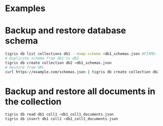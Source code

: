 # Examples

# Backup and restore database schema

```sh
tigris db list collections db1 --dump-schema >db1_schemas.json #FIXME: implement
# Duplicate schema from db1 to db2
tigris db create collection db2 <db1_schemas.json
# Restore from URL
curl https://example.com/schemas.json | tigris db create collection db2 - 
```

# Backup and restore all documents in the collection

```sh
tigris db read db1 coll1 >db1_coll1_documents.json
tigris db insert db1 coll1 <db1_coll1_documents.json
```  